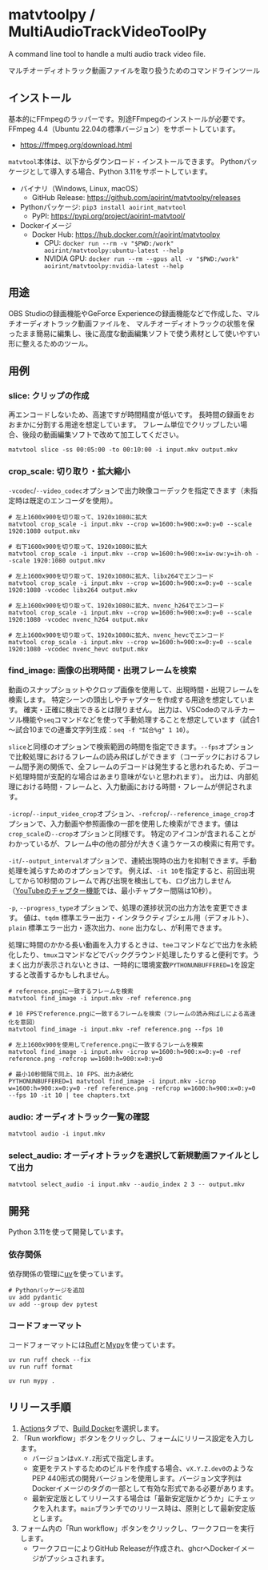 # matvtoolpy / MultiAudioTrackVideoToolPy

A command line tool to handle a multi audio track video file.

マルチオーディオトラック動画ファイルを取り扱うためのコマンドラインツール

## インストール

基本的にFFmpegのラッパーです。別途FFmpegのインストールが必要です。
FFmpeg 4.4（Ubuntu 22.04の標準バージョン）をサポートしています。

- <https://ffmpeg.org/download.html>

`matvtool`本体は、以下からダウンロード・インストールできます。
Pythonパッケージとして導入する場合、Python 3.11をサポートしています。

- バイナリ（Windows, Linux, macOS）
  - GitHub Release: <https://github.com/aoirint/matvtoolpy/releases>
- Pythonパッケージ: `pip3 install aoirint_matvtool`
  - PyPI: <https://pypi.org/project/aoirint-matvtool/>
- Dockerイメージ
  - Docker Hub: <https://hub.docker.com/r/aoirint/matvtoolpy>
    - CPU: `docker run --rm -v "$PWD:/work" aoirint/matvtoolpy:ubuntu-latest --help`
    - NVIDIA GPU: `docker run --rm --gpus all -v "$PWD:/work" aoirint/matvtoolpy:nvidia-latest --help`

## 用途

OBS Studioの録画機能やGeForce Experienceの録画機能などで作成した、マルチオーディオトラック動画ファイルを、
マルチオーディオトラックの状態を保ったまま簡易に編集し、後に高度な動画編集ソフトで使う素材として使いやすい形に整えるためのツール。

## 用例

### slice: クリップの作成

再エンコードしないため、高速ですが時間精度が低いです。
長時間の録画をおおまかに分割する用途を想定しています。
フレーム単位でクリップしたい場合、後段の動画編集ソフトで改めて加工してください。

```shell
matvtool slice -ss 00:05:00 -to 00:10:00 -i input.mkv output.mkv
```

### crop_scale: 切り取り・拡大縮小

`-vcodec`/`--video_codec`オプションで出力映像コーデックを指定できます（未指定時は既定のエンコーダを使用）。

```shell
# 左上1600x900を切り取って、1920x1080に拡大
matvtool crop_scale -i input.mkv --crop w=1600:h=900:x=0:y=0 --scale 1920:1080 output.mkv

# 右下1600x900を切り取って、1920x1080に拡大
matvtool crop_scale -i input.mkv --crop w=1600:h=900:x=iw-ow:y=ih-oh --scale 1920:1080 output.mkv

# 左上1600x900を切り取って、1920x1080に拡大、libx264でエンコード
matvtool crop_scale -i input.mkv --crop w=1600:h=900:x=0:y=0 --scale 1920:1080 -vcodec libx264 output.mkv

# 左上1600x900を切り取って、1920x1080に拡大、nvenc_h264でエンコード
matvtool crop_scale -i input.mkv --crop w=1600:h=900:x=0:y=0 --scale 1920:1080 -vcodec nvenc_h264 output.mkv

# 左上1600x900を切り取って、1920x1080に拡大、nvenc_hevcでエンコード
matvtool crop_scale -i input.mkv --crop w=1600:h=900:x=0:y=0 --scale 1920:1080 -vcodec nvenc_hevc output.mkv
```

### find_image: 画像の出現時間・出現フレームを検索

動画のスナップショットやクロップ画像を使用して、出現時間・出現フレームを検索します。
特定シーンの頭出しやチャプターを作成する用途を想定しています。
確実・正確に検出できるとは限りません。
出力は、VSCodeのマルチカーソル機能や`seq`コマンドなどを使って手動処理することを想定しています（試合1～試合10までの連番文字列生成：`seq -f "試合%g" 1 10`）。

`slice`と同様のオプションで検索範囲の時間を指定できます。`--fps`オプションで比較処理におけるフレームの読み飛ばしができます（コーデックにおけるフレーム間予測の関係で、全フレームのデコードは発生すると思われるため、デコード処理時間が支配的な場合はあまり意味がないと思われます）。
出力は、内部処理における時間・フレームと、入力動画における時間・フレームが併記されます。

`-icrop`/`--input_video_crop`オプション、`-refcrop`/`--reference_image_crop`オプションで、入力動画や参照画像の一部を使用した検索ができます。値は`crop_scale`の`--crop`オプションと同様です。
特定のアイコンが含まれることがわかっているが、フレーム中の他の部分が大きく違うケースの検索に有用です。

`-it`/`--output_interval`オプションで、連続出現時の出力を抑制できます。手動処理を減らすためのオプションです。
例えば、`-it 10`を指定すると、前回出現してから10秒間のフレームで再び出現を検出しても、ログ出力しません（[YouTubeのチャプター機能](https://support.google.com/youtube/answer/9884579)では、最小チャプター間隔は10秒）。

`-p`, `--progress_type`オプションで、処理の進捗状況の出力方法を変更できます。
値は、`tqdm` 標準エラー出力・インタラクティブシェル用（デフォルト）、`plain` 標準エラー出力・逐次出力、`none` 出力なし、が利用できます。

処理に時間のかかる長い動画を入力するときは、`tee`コマンドなどで出力を永続化したり、`tmux`コマンドなどでバックグラウンド処理したりすると便利です。うまく出力が表示されないときは、一時的に環境変数`PYTHONUNBUFFERED=1`を設定すると改善するかもしれません。

```shell
# reference.pngに一致するフレームを検索
matvtool find_image -i input.mkv -ref reference.png

# 10 FPSでreference.pngに一致するフレームを検索（フレームの読み飛ばしによる高速化を意図）
matvtool find_image -i input.mkv -ref reference.png --fps 10

# 左上1600x900を使用してreference.pngに一致するフレームを検索
matvtool find_image -i input.mkv -icrop w=1600:h=900:x=0:y=0 -ref reference.png -refcrop w=1600:h=900:x=0:y=0

# 最小10秒間隔で同上、10 FPS、出力永続化
PYTHONUNBUFFERED=1 matvtool find_image -i input.mkv -icrop w=1600:h=900:x=0:y=0 -ref reference.png -refcrop w=1600:h=900:x=0:y=0 --fps 10 -it 10 | tee chapters.txt
```

### audio: オーディオトラック一覧の確認

```shell
matvtool audio -i input.mkv
```

### select_audio: オーディオトラックを選択して新規動画ファイルとして出力

```shell
matvtool select_audio -i input.mkv --audio_index 2 3 -- output.mkv
```


## 開発

Python 3.11を使って開発しています。

### 依存関係

依存関係の管理に[uv](https://docs.astral.sh/uv/getting-started/installation/)を使っています。

```shell
# Pythonパッケージを追加
uv add pydantic
uv add --group dev pytest
```

### コードフォーマット

コードフォーマットには[Ruff](https://docs.astral.sh/ruff/)と[Mypy](https://www.mypy-lang.org)を使っています。

```shell
uv run ruff check --fix
uv run ruff format

uv run mypy .
```

## リリース手順

1. [Actions](https://github.com/aoirint/matvtoolpy/actions)タブで、[Build Docker](https://github.com/aoirint/matvtoolpy/actions/workflows/build-docker.yml)を選択します。
2. 「Run workflow」ボタンをクリックし、フォームにリリース設定を入力します。
    - バージョンは`vX.Y.Z`形式で指定します。
    - 変更をテストするためのビルドを作成する場合、`vX.Y.Z.dev0`のようなPEP 440形式の開発バージョンを使用します。バージョン文字列はDockerイメージのタグの一部として有効な形式である必要があります。
    - 最新安定版としてリリースする場合は「最新安定版かどうか」にチェックを入れます。`main`ブランチでのリリース時は、原則として最新安定版とします。
3. フォーム内の「Run workflow」ボタンをクリックし、ワークフローを実行します。
    - ワークフローによりGitHub Releaseが作成され、ghcrへDockerイメージがプッシュされます。
